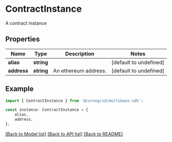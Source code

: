 # ContractInstance

A contract instance

## Properties

Name | Type | Description | Notes
------------ | ------------- | ------------- | -------------
**alias** | **string** |  | [default to undefined]
**address** | **string** | An ethereum address. | [default to undefined]

## Example

```typescript
import { ContractInstance } from '@curvegrid/multibaas-sdk';

const instance: ContractInstance = {
    alias,
    address,
};
```

[[Back to Model list]](../README.md#documentation-for-models) [[Back to API list]](../README.md#documentation-for-api-endpoints) [[Back to README]](../README.md)
